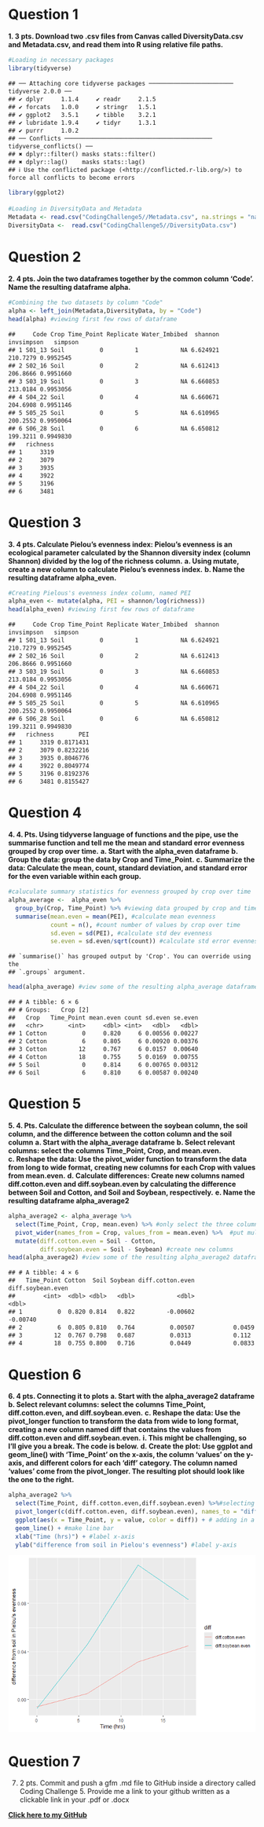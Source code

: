 # Question 1

**1. 3 pts. Download two .csv files from Canvas called DiversityData.csv
and Metadata.csv, and read them into R using relative file paths.**

``` r
#Loading in necessary packages
library(tidyverse)
```

    ## ── Attaching core tidyverse packages ──────────────────────── tidyverse 2.0.0 ──
    ## ✔ dplyr     1.1.4     ✔ readr     2.1.5
    ## ✔ forcats   1.0.0     ✔ stringr   1.5.1
    ## ✔ ggplot2   3.5.1     ✔ tibble    3.2.1
    ## ✔ lubridate 1.9.4     ✔ tidyr     1.3.1
    ## ✔ purrr     1.0.2     
    ## ── Conflicts ────────────────────────────────────────── tidyverse_conflicts() ──
    ## ✖ dplyr::filter() masks stats::filter()
    ## ✖ dplyr::lag()    masks stats::lag()
    ## ℹ Use the conflicted package (<http://conflicted.r-lib.org/>) to force all conflicts to become errors

``` r
library(ggplot2)

#Loading in DiversityData and Metadata
Metadata <- read.csv("CodingChallenge5//Metadata.csv", na.strings = "na")
DiversityData <-  read.csv("CodingChallenge5//DiversityData.csv")
```

# Question 2

**2. 4 pts. Join the two dataframes together by the common column
‘Code’. Name the resulting dataframe alpha.**

``` r
#Combining the two datasets by column "Code"
alpha <- left_join(Metadata,DiversityData, by = "Code")
head(alpha) #viewing first few rows of dataframe
```

    ##     Code Crop Time_Point Replicate Water_Imbibed  shannon invsimpson   simpson
    ## 1 S01_13 Soil          0         1            NA 6.624921   210.7279 0.9952545
    ## 2 S02_16 Soil          0         2            NA 6.612413   206.8666 0.9951660
    ## 3 S03_19 Soil          0         3            NA 6.660853   213.0184 0.9953056
    ## 4 S04_22 Soil          0         4            NA 6.660671   204.6908 0.9951146
    ## 5 S05_25 Soil          0         5            NA 6.610965   200.2552 0.9950064
    ## 6 S06_28 Soil          0         6            NA 6.650812   199.3211 0.9949830
    ##   richness
    ## 1     3319
    ## 2     3079
    ## 3     3935
    ## 4     3922
    ## 5     3196
    ## 6     3481

# Question 3

**3. 4 pts. Calculate Pielou’s evenness index: Pielou’s evenness is an
ecological parameter calculated by the Shannon diversity index (column
Shannon) divided by the log of the richness column.** **a. Using mutate,
create a new column to calculate Pielou’s evenness index.** **b. Name
the resulting dataframe alpha_even.**

``` r
#Creating Pielous's evenness index column, named PEI
alpha_even <- mutate(alpha, PEI = shannon/log(richness))
head(alpha_even) #viewing first few rows of dataframe
```

    ##     Code Crop Time_Point Replicate Water_Imbibed  shannon invsimpson   simpson
    ## 1 S01_13 Soil          0         1            NA 6.624921   210.7279 0.9952545
    ## 2 S02_16 Soil          0         2            NA 6.612413   206.8666 0.9951660
    ## 3 S03_19 Soil          0         3            NA 6.660853   213.0184 0.9953056
    ## 4 S04_22 Soil          0         4            NA 6.660671   204.6908 0.9951146
    ## 5 S05_25 Soil          0         5            NA 6.610965   200.2552 0.9950064
    ## 6 S06_28 Soil          0         6            NA 6.650812   199.3211 0.9949830
    ##   richness       PEI
    ## 1     3319 0.8171431
    ## 2     3079 0.8232216
    ## 3     3935 0.8046776
    ## 4     3922 0.8049774
    ## 5     3196 0.8192376
    ## 6     3481 0.8155427

# Question 4

**4. 4. Pts. Using tidyverse language of functions and the pipe, use the
summarise function and tell me the mean and standard error evenness
grouped by crop over time.** **a. Start with the alpha_even dataframe**
**b. Group the data: group the data by Crop and Time_Point.**
**c. Summarize the data: Calculate the mean, count, standard deviation,
and standard error for the even variable within each group.**

``` r
#caluculate summary statistics for evenness grouped by crop over time
alpha_average <-  alpha_even %>% 
  group_by(Crop, Time_Point) %>% #viewing data grouped by crop and time_point
  summarise(mean.even = mean(PEI), #calculate mean evenness
            count = n(), #count number of values by crop over time
            sd.even = sd(PEI), #calculate std dev evenness
            se.even = sd.even/sqrt(count)) #calculate std error evenness
```

    ## `summarise()` has grouped output by 'Crop'. You can override using the
    ## `.groups` argument.

``` r
head(alpha_average) #view some of the resulting alpha_average dataframe
```

    ## # A tibble: 6 × 6
    ## # Groups:   Crop [2]
    ##   Crop   Time_Point mean.even count sd.even se.even
    ##   <chr>       <int>     <dbl> <int>   <dbl>   <dbl>
    ## 1 Cotton          0     0.820     6 0.00556 0.00227
    ## 2 Cotton          6     0.805     6 0.00920 0.00376
    ## 3 Cotton         12     0.767     6 0.0157  0.00640
    ## 4 Cotton         18     0.755     5 0.0169  0.00755
    ## 5 Soil            0     0.814     6 0.00765 0.00312
    ## 6 Soil            6     0.810     6 0.00587 0.00240

# Question 5

**5. 4. Pts. Calculate the difference between the soybean column, the
soil column, and the difference between the cotton column and the soil
column** **a. Start with the alpha_average dataframe** **b. Select
relevant columns: select the columns Time_Point, Crop, and mean.even.**
**c. Reshape the data: Use the pivot_wider function to transform the
data from long to wide format, creating new columns for each Crop with
values from mean.even.** **d. Calculate differences: Create new columns
named diff.cotton.even and diff.soybean.even by calculating the
difference between Soil and Cotton, and Soil and Soybean,
respectively.** **e. Name the resulting dataframe alpha_average2**

``` r
alpha_average2 <- alpha_average %>% 
  select(Time_Point, Crop, mean.even) %>% #only select the three columns (Time_Point, Crop, mean.even)
  pivot_wider(names_from = Crop, values_from = mean.even) %>%  #put multiple observations in one row for separate columns by Crop
  mutate(diff.cotton.even = Soil - Cotton,
         diff.soybean.even = Soil - Soybean) #create new columns 
head(alpha_average2) #view some of the resulting alpha_average2 dataframe
```

    ## # A tibble: 4 × 6
    ##   Time_Point Cotton  Soil Soybean diff.cotton.even diff.soybean.even
    ##        <int>  <dbl> <dbl>   <dbl>            <dbl>             <dbl>
    ## 1          0  0.820 0.814   0.822         -0.00602          -0.00740
    ## 2          6  0.805 0.810   0.764          0.00507           0.0459 
    ## 3         12  0.767 0.798   0.687          0.0313            0.112  
    ## 4         18  0.755 0.800   0.716          0.0449            0.0833

# Question 6

**6. 4 pts. Connecting it to plots** **a. Start with the alpha_average2
dataframe** **b. Select relevant columns: select the columns Time_Point,
diff.cotton.even, and diff.soybean.even.** **c. Reshape the data: Use
the pivot_longer function to transform the data from wide to long
format, creating a new column named diff that contains the values from
diff.cotton.even and diff.soybean.even.** **i. This might be
challenging, so I’ll give you a break. The code is below.** **d. Create
the plot: Use ggplot and geom_line() with ‘Time_Point’ on the x-axis,
the column ‘values’ on the y-axis, and different colors for each ‘diff’
category. The column named ‘values’ come from the pivot_longer. The
resulting plot should look like the one to the right.**

``` r
alpha_average2 %>% 
  select(Time_Point, diff.cotton.even,diff.soybean.even) %>%#selecting only relevant columns
  pivot_longer(c(diff.cotton.even, diff.soybean.even), names_to = "diff") %>% #putting data in long format 
  ggplot(aes(x = Time_Point, y = value, color = diff)) + # adding in a ggplot
  geom_line() + #make line bar
  xlab("Time (hrs)") + #label x-axis
  ylab("difference from soil in Pielou's evenness") #label y-axis
```

![](Blake_CodingChallenge5_files/figure-gfm/unnamed-chunk-6-1.png)<!-- -->

# Question 7

7.  2 pts. Commit and push a gfm .md file to GitHub inside a directory
    called Coding Challenge 5. Provide me a link to your github written
    as a clickable link in your .pdf or .docx

**[Click here to my GitHub](https://github.com/kzb0180)**
